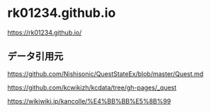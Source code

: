 # rk01234.github.io
https://rk01234.github.io/

## データ引用元
https://github.com/Nishisonic/QuestStateEx/blob/master/Quest.md

https://github.com/kcwikizh/kcdata/tree/gh-pages/_quest

https://wikiwiki.jp/kancolle/%E4%BB%BB%E5%8B%99